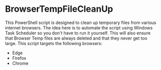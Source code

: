 # BrowserTempFileCleanUp
This PowerShell script is designed to clean up temporary files from various internet browsers. 
The idea here is to automate the script using Windows Task Scheduler so you don't have to run it yourself. 
This will also ensure that Browser Temp files are always deleted and that they never get too large.
This script targets the following browsers:

- Edge
- Firefox
- Chrome
